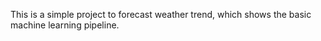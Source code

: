 This is a simple project to forecast weather trend, which shows the basic machine learning pipeline.
